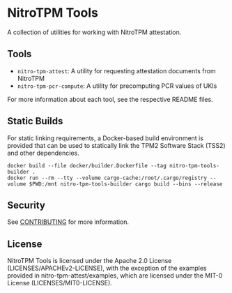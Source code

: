 # NitroTPM Tools

A collection of utilities for working with NitroTPM attestation.

## Tools

- `nitro-tpm-attest`: A utility for requesting attestation documents from NitroTPM
- `nitro-tpm-pcr-compute`: A utility for precomputing PCR values of UKIs

For more information about each tool, see the respective README files.

## Static Builds

For static linking requirements, a Docker-based build environment is provided that can be used to statically link the TPM2 Software Stack (TSS2) and other dependencies.

```console
docker build --file docker/builder.Dockerfile --tag nitro-tpm-tools-builder .
docker run --rm --tty --volume cargo-cache:/root/.cargo/registry --volume $PWD:/mnt nitro-tpm-tools-builder cargo build --bins --release
```

## Security

See [CONTRIBUTING](CONTRIBUTING.md#security-issue-notifications) for more information.

## License

NitroTPM Tools is licensed under the Apache 2.0 License (LICENSES/APACHEv2-LICENSE),
with the exception of the examples provided in nitro-tpm-attest/examples, which are
licensed under the MIT-0 License (LICENSES/MIT0-LICENSE).